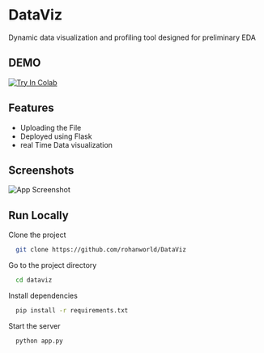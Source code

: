 
# DataViz

Dynamic data visualization and profiling tool designed for preliminary EDA

## DEMO
[![Try In Colab](https://colab.research.google.com/assets/colab-badge.svg)](https://colab.research.google.com/drive/1g3izM1V45OeA3xdRW4qcGkX9Xd7ZJhXQ?usp=sharing)


## Features

- Uploading the File
- Deployed using Flask
- real Time Data visualization


## Screenshots

![App Screenshot](https://i.ibb.co/HKVG7SZ/dello.png)


## Run Locally

Clone the project

```bash
  git clone https://github.com/rohanworld/DataViz
```

Go to the project directory

```bash
  cd dataviz
```

Install dependencies

```bash
  pip install -r requirements.txt
```

Start the server

```bash
  python app.py
```

